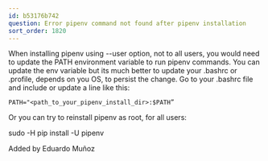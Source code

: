 ```yaml
---
id: b53176b742
question: Error pipenv command not found after pipenv installation
sort_order: 1820
---
```


When installing pipenv using --user option, not to all users, you would need to update the PATH environment variable to run pipenv commands. You can update the env variable but its much better to update your .bashrc or .profile, depends on you OS, to persist the change. Go to your .bashrc file and include or update a line like this:

`PATH="<path_to_your_pipenv_install_dir>:$PATH”`

Or you can try to reinstall pipenv as root, for all users:

sudo -H pip install -U pipenv

Added by Eduardo Muñoz

